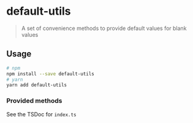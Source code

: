 # default-utils

> A set of convenience methods to provide default values for blank values

## Usage

```bash
# npm
npm install --save default-utils
# yarn
yarn add default-utils
```

### Provided methods

See the TSDoc for `index.ts`
